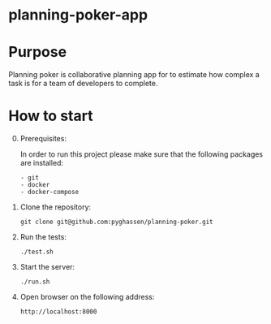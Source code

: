 # planning-poker-app

Purpose
========
Planning poker is collaborative planning app for to estimate how complex a task is for a team of developers to complete.

How to start
===============

0. Prerequisites:

   In order to run this project please make sure that the following packages are installed:

       - git
       - docker
       - docker-compose


 1. Clone the repository:

     `git clone git@github.com:pyghassen/planning-poker.git`

 2. Run the tests:

     `./test.sh`

 3. Start the server:

     `./run.sh`

 4. Open browser on the following address:

     `http://localhost:8000`
